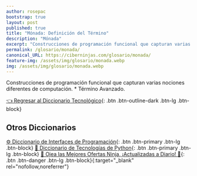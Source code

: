 ```yaml
---
author: rosepac
bootstrap: true
layout: post
published: true
title: "Mónada: Definición del Término"
description: "Mónada"
excerpt: "Construcciones de programación funcional que capturan varias nociones diferentes de computación. * Término Avanzado."
permalink: /glosario/monada/
canonical_URL: https://ciberninjas.com/glosario/monada/
feature-img: /assets/img/glosario/monada.webp
img: /assets/img/glosario/monada.webp
---
```


Construcciones de programación funcional que capturan varias nociones diferentes de computación. * Término Avanzado.

[👈 Regresar al Diccionario Tecnológico](/glosario/){: .btn .btn-outline-dark .btn-lg .btn-block}

## Otros Diccionarios

[⚙ Diccionario de Interfaces de Programación](/glosario/completo-interfaces-programacion/){: .btn .btn-primary .btn-lg .btn-block}
[🐍 Diccionario de Tecnologías de Python](/glosario/completo-tecnologias-python/){: .btn .btn-primary .btn-lg .btn-block}
[🎁 Ojea las Mejores Ofertas Ninja, ¡Actualizadas a Diario! 🛒](https://www.amazon.es/shop/cibercursos){: .btn .btn-danger .btn-lg .btn-block}{:target="_blank" rel="nofollow,noreferrer"}